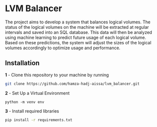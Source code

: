# LVM Balancer

The project aims to develop a system that balances logical volumes. The status of the logical volumes on the machine will be extracted at regular intervals and saved into an SQL database. This data will then be analyzed using machine learning to predict future usage of each logical volume. Based on these predictions, the system will adjust the sizes of the logical volumes accordingly to optimize usage and performance.


## Installation

**1** -  Clone this repository to your machine by running

```bash
git clone https://github.com/hamza-hadj-aissa/lvm_balancer.git
```

**2** - Set Up a Virtual Environment
```
python -m venv env
```

**3** - Install required libraries
```bash
pip install -r requirements.txt
```
